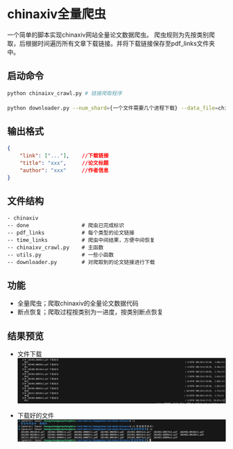 # chinaxiv全量爬虫

一个简单的脚本实现chinaxiv网站全量论文数据爬虫。
爬虫规则为先按类别爬取，后根据时间遍历所有文章下载链接。并将下载链接保存至pdf_links文件夹中。

## 启动命令
```bash
python chinaixv_crawl.py # 链接爬取程序

python downloader.py --num_shard={一个文件需要几个进程下载} --data_file=chinaxivCrawler_mnbvc/pdf_links/安全科学技术.jsonl --save_path={存放的文件夹}
```

## 输出格式
```json
{
    "link": ["..."],    //下载链接
    "title": "xxx",     //论文标题
    "author": "xxx"     //作者信息
}
```

## 文件结构

```
- chinaxiv
-- done                 # 爬虫已完成标识
-- pdf_links            # 每个类型的论文链接
-- time_links           # 爬虫中间结果，方便中间恢复
-- chinaixv_crawl.py    # 主函数
-- utils.py             # 一些小函数
-- downloader.py        # 对爬取到的论文链接进行下载
```

## 功能

- 全量爬虫；爬取chinaxiv的全量论文数据代码
- 断点恢复；爬取过程按类别为一进度，按类别断点恢复

## 结果预览
- 文件下载
![文件下载结果](/docs/downloading.png)

- 下载好的文件
![文件下载目录](/docs/saved_pdf.png)